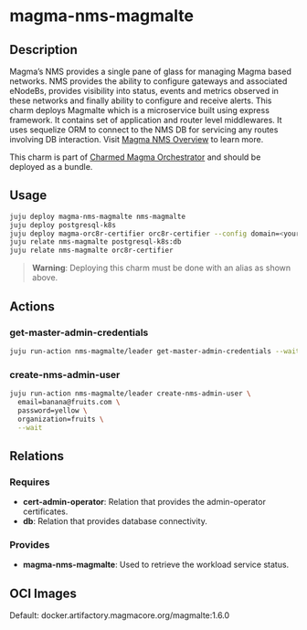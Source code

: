 # magma-nms-magmalte

## Description

Magma’s NMS provides a single pane of glass for managing Magma based networks. NMS provides the
ability to configure gateways and associated eNodeBs, provides visibility into status, events and
metrics observed in these networks and finally ability to configure and receive alerts. This charm 
deploys Magmalte which is a microservice built using express framework. It contains set of 
application and router level middlewares. It uses sequelize ORM to connect to the NMS DB for 
servicing any routes involving DB interaction. Visit 
[Magma NMS Overview](https://docs.magmacore.org/docs/nms/nms_arch_overview) to learn more.

This charm is part of [Charmed Magma Orchestrator](https://charmhub.io/magma-orc8r/) and should
be deployed as a bundle.

## Usage

```bash
juju deploy magma-nms-magmalte nms-magmalte
juju deploy postgresql-k8s
juju deploy magma-orc8r-certifier orc8r-certifier --config domain=<your domain>
juju relate nms-magmalte postgresql-k8s:db
juju relate nms-magmalte orc8r-certifier
```

> **Warning**: Deploying this charm must be done with an alias as shown above.

## Actions

### get-master-admin-credentials

```bash
juju run-action nms-magmalte/leader get-master-admin-credentials --wait
```

### create-nms-admin-user

```bash
juju run-action nms-magmalte/leader create-nms-admin-user \
  email=banana@fruits.com \
  password=yellow \
  organization=fruits \
  --wait
```

## Relations

### Requires

- **cert-admin-operator**: Relation that provides the admin-operator certificates.
- **db**: Relation that provides database connectivity.

### Provides

- **magma-nms-magmalte**: Used to retrieve the workload service status.

## OCI Images

Default: docker.artifactory.magmacore.org/magmalte:1.6.0
